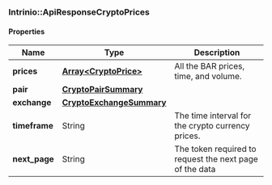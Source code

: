 

[//]: # (CLASS:Intrinio::ApiResponseCryptoPrices)

[//]: # (KIND:object)

### Intrinio::ApiResponseCryptoPrices

#### Properties

[//]: # (START_DEFINITION)

Name | Type | Description
------------ | ------------- | -------------
**prices** | [**Array&lt;CryptoPrice&gt;**](CryptoPrice.md) | All the BAR prices, time, and volume. &nbsp;
**pair** | [**CryptoPairSummary**](CryptoPairSummary.md) |  &nbsp;
**exchange** | [**CryptoExchangeSummary**](CryptoExchangeSummary.md) |  &nbsp;
**timeframe** | String | The time interval for the crypto currency prices. &nbsp;
**next_page** | String | The token required to request the next page of the data &nbsp;

[//]: # (END_DEFINITION)


[//]: # (CONTAINED_CLASS:Intrinio::CryptoPrice)


[//]: # (CONTAINED_CLASS:Intrinio::CryptoPairSummary)


[//]: # (CONTAINED_CLASS:Intrinio::CryptoExchangeSummary)



